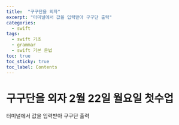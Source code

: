 ```yaml
---
title:  "구구단을 외자"
excerpt: "터미널에서 값을 입력받아 구구단 출력"
categories: 
  - swift
tags:
  - swift 기초
  - grammar
  - swift 기본 문법
toc: true
toc_sticky: true
toc_label: Contents
---
```


# 구구단을 외자 2월 22일 월요일 첫수업

터미널에서 값을 입력받아 구구단 출력
